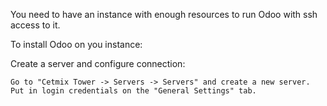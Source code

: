 You need to have an instance with enough resources to run Odoo with ssh access to it.

To install Odoo on you instance:

Create a server and configure connection:

    Go to "Cetmix Tower -> Servers -> Servers" and create a new server.
    Put in login credentials on the "General Settings" tab.
